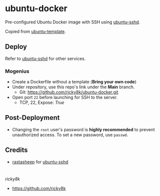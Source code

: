 # ubuntu-docker
Pre-configured Ubuntu Docker image with SSH using [ubuntu-sshd](https://github.com/rastasheep/ubuntu-sshd).

Copied from [ubuntu-template](https://github.com/mogenius/ubuntu-template).

## Deploy
Refer to [ubuntu-sshd](https://github.com/rastasheep/ubuntu-sshd/blob/master/README.md#run-example) for other services.

### Mogenius
- Create a Dockerfile without a template (**Bring your own code**)
- Under repository, use this repo's link under the **Main** branch. 
  - Git: https://github.com/ricky8k/ubuntu-docker.git
- Open port `22` before launching for SSH to the server.
  - TCP, 22, Expose: *True*

## Post-Deployment
- Changing the `root` user's password is **highly recommended** to prevent unauthorized access. To set a new password, use `passwd`.

## Credits
- [rastasheep](https://github.com/rastasheep) for [ubuntu-sshd](https://github.com/rastasheep/ubuntu-sshd)

#
*ricky8k*
- https://github.com/ricky8k
